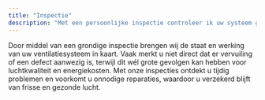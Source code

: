 ```yaml
---
title: "Inspectie"
description: "Met een persoonlijke inspectie controleer ik uw systeem grondig. Problemen komen zo op tijd aan het licht en de luchtkwaliteit blijft op peil."
---
```


Door middel van een grondige inspectie brengen wij de staat en werking van uw ventilatiesysteem in kaart. Vaak merkt u niet direct dat er vervuiling of een defect aanwezig is, terwijl dit wél grote gevolgen kan hebben voor luchtkwaliteit en energiekosten. Met onze inspecties ontdekt u tijdig problemen en voorkomt u onnodige reparaties, waardoor u verzekerd blijft van frisse en gezonde lucht.